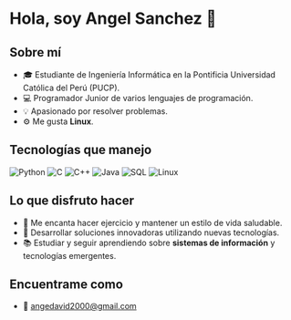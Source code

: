 
# Hola, soy Angel Sanchez 👋
## Sobre mí

- 🎓 Estudiante de Ingeniería Informática en la Pontificia Universidad Católica del Perú (PUCP).
- 💻 Programador Junior de varios lenguajes de programación.
- 💡 Apasionado por resolver problemas.
- ⚙️ Me gusta **Linux**.

## Tecnologías que manejo

![Python](https://img.shields.io/badge/Python-3776AB?style=for-the-badge&logo=python&logoColor=white)
![C](https://img.shields.io/badge/C-A8B9CC?style=for-the-badge&logo=c&logoColor=white)
![C++](https://img.shields.io/badge/C%2B%2B-00599C?style=for-the-badge&logo=c%2B%2B&logoColor=white)
![Java](https://img.shields.io/badge/Java-007396?style=for-the-badge&logo=java&logoColor=white)
![SQL](https://img.shields.io/badge/SQL-4479A1?style=for-the-badge&logo=postgresql&logoColor=white)
![Linux](https://img.shields.io/badge/Linux-FCC624?style=for-the-badge&logo=linux&logoColor=black)

## Lo que disfruto hacer

- 💪 Me encanta hacer ejercicio y mantener un estilo de vida saludable.
- 🔧 Desarrollar soluciones innovadoras utilizando nuevas tecnologías.
- 📚 Estudiar y seguir aprendiendo sobre **sistemas de información** y tecnologías emergentes.

## Encuentrame como

- 📧 angedavid2000@gmail.com


